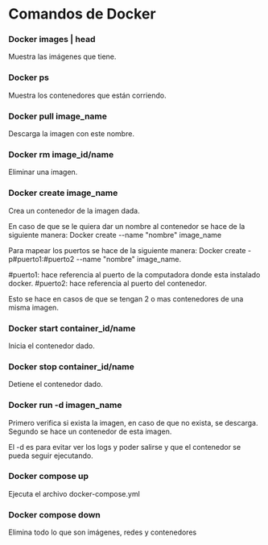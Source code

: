 # Comandos de Docker

### Docker images | head 
Muestra las imágenes que tiene.

### Docker ps 
Muestra los contenedores que están corriendo. 

### Docker pull image_name
Descarga la imagen con este nombre.

### Docker rm image_id/name 
Eliminar una imagen.

### Docker create image_name 
Crea un contenedor de la imagen dada.

En caso de que se le quiera dar un nombre al contenedor se hace de la siguiente manera:
Docker create --name "nombre" image_name 

Para mapear los puertos se hace de la siguiente manera:
Docker create -p#puerto1:#puerto2 --name "nombre" image_name.

#puerto1: hace referencia al puerto de la computadora donde esta instalado docker.
#puerto2: hace referencia al puerto del contenedor.

Esto se hace en casos de que se tengan 2 o mas contenedores de una misma imagen. 



### Docker start container_id/name 
Inicia el contenedor dado.

###  Docker stop container_id/name 
Detiene el contenedor dado. 


### Docker run -d imagen_name
Primero verifica si exista la imagen, en caso de que no exista, se descarga.
Segundo se hace un contenedor de esta imagen. 

El -d es para evitar ver los logs y poder salirse y que el contenedor se pueda seguir ejecutando. 


### Docker compose up
Ejecuta el archivo docker-compose.yml

### Docker compose down
Elimina todo lo que son imágenes, redes y contenedores 